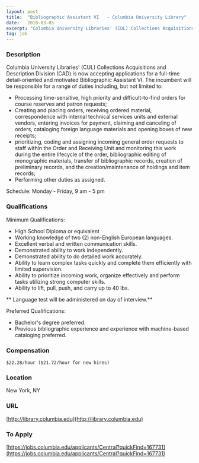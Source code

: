 ```yaml
---
layout: post
title:  "Bibliographic Assistant VI   - Columbia University Library"
date:   2018-03-05
excerpt: "Columbia University Libraries' (CUL) Collections Acquisitions and Description Division (CAD) is now accepting applications for a full-time detail-oriented and motivated Bibliographic Assistant VI. The incumbent will be responsible for a range of duties including, but not limited to: - Processing time-sensitive, high priority and difficult-to-find orders for course reserves and..."
tag: job
---
```


### Description   

Columbia University Libraries' (CUL) Collections Acquisitions and Description Division (CAD) is now accepting applications for a full-time detail-oriented and motivated Bibliographic Assistant VI. The incumbent will be responsible for a range of duties including, but not limited to: 
- Processing time-sensitive, high priority and difficult-to-find orders for course reserves and patron requests; 
- Creating and placing orders, receiving ordered material, correspondence with internal technical services units and external vendors, entering invoices for payment, claiming and canceling of orders, cataloging foreign language materials and opening boxes of new receipts; 
- prioritizing, coding and assigning incoming general order requests to staff within the Order and Receiving Unit and monitoring this work during the entire lifecycle of the order, bibliographic editing of monographic materials, transfer of bibliographic records, creation of preliminary records, and the creation/maintenance of holdings and item records; 
- Performing other duties as assigned. 

Schedule: Monday - Friday, 9 am - 5 pm  




### Qualifications   

Minimum Qualifications:
- High School Diploma or equivalent  
- Working knowledge of two (2) non-English European languages. 
- Excellent verbal and written communication skills. 
- Demonstrated ability to work independently. 
- Demonstrated ability to do detailed work accurately. 
- Ability to learn complex tasks quickly and complete them efficiently with limited supervision. 
- Ability to prioritize incoming work, organize effectively and perform tasks utilizing strong computer skills. 
- Ability to lift, pull, push, and carry up to 40 lbs. 

** Language test will be administered on day of interview.** 

Preferred Qualifications:
- Bachelor's degree preferred. 
- Previous bibliographic experience and experience with machine-based cataloging preferred.  


### Compensation   

	$22.28/hour ($21.72/hour for new hires)  


### Location   

New York, NY


### URL   

[http://library.columbia.edu](http://library.columbia.edu)

### To Apply   

[https://jobs.columbia.edu/applicants/Central?quickFind=167731](https://jobs.columbia.edu/applicants/Central?quickFind=167731)  





